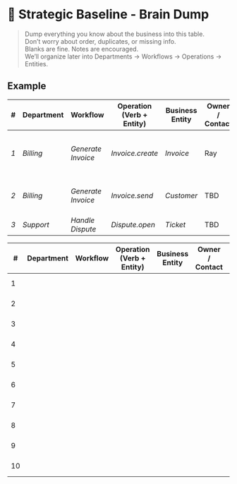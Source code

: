 # 🧠 Strategic Baseline - Brain Dump

> Dump everything you know about the business into this table.  
> Don’t worry about order, duplicates, or missing info.  
> Blanks are fine. Notes are encouraged.  
> We’ll organize later into Departments → Workflows → Operations → Entities.

## Example
| #   | Department   | Workflow           | Operation (Verb + Entity) | Business Entity | Owner / Contact | Notes                                           |
|-----|--------------|--------------------|---------------------------|-----------------|-----------------|-------------------------------------------------|
| *1* | *Billing*    | *Generate Invoice* | *Invoice.create*          | *Invoice*       | Ray             | *Needs confirmation of trigger (end of month?)* |
| *2* | *Billing*    | *Generate Invoice* | *Invoice.send*            | *Customer*      | TBD             | *May overlap with Reminder workflow*            |
| *3* | *Support*    | *Handle Dispute*   | *Dispute.open*            | *Ticket*        | TBD             | *Owner not clear yet*                           |

| # | Department | Workflow | Operation (Verb + Entity) | Business Entity | Owner / Contact | Notes |
|---|------------|----------|---------------------------|-----------------|-----------------|-------|
| 1 |            |          |                           |                 |                 |-------|
| 2 |            |          |                           |                 |                 |-------|
| 3 |            |          |                           |                 |                 |-------|
| 4 |            |          |                           |                 |                 |-------|
| 5 |            |          |                           |                 |                 |-------|
| 6 |            |          |                           |                 |                 |-------|
| 7 |            |          |                           |                 |                 |-------|
| 8 |            |          |                           |                 |                 |-------|
| 9 |            |          |                           |                 |                 |-------|
|10 |            |          |                           |                 |                 |-------|
